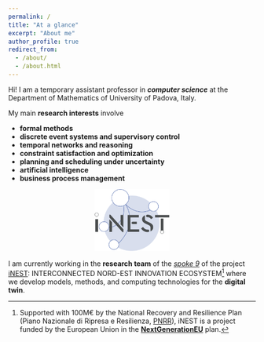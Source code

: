 ```yaml
---
permalink: /
title: "At a glance"
excerpt: "About me"
author_profile: true
redirect_from: 
  - /about/
  - /about.html
---
```


Hi! I am a temporary assistant professor in ***computer science*** at the Department of Mathematics of  University of Padova, Italy. 

My main **research interests** involve 

- **formal methods**
- **discrete event systems and supervisory control**
- **temporal networks and reasoning**
- **constraint satisfaction and optimization**
- **planning and scheduling under uncertainty**
- **artificial intelligence**
- **business process management**

<center>
<img src="/images/Icone_spokes_300x300_Spoke_9.svg" width="30%" height="30%"/>
</center>

I am currently working in the **research team** of the *[spoke 9](https://www.consorzioinest.it/en/model-methods-computing-technologies-for-digital-twin-2/)* of the project [iNEST](https://www.consorzioinest.it/en/): INTERCONNECTED NORD-EST INNOVATION ECOSYSTEM[^1] where we develop models, methods, and computing technologies for the **digital twin**.

[^1]: Supported with 100M€ by the National Recovery and Resilience Plan (Piano Nazionale di Ripresa e Resilienza, [PNRR](https://www.mef.gov.it/en/focus/The-National-Recovery-and-Resilience-Plan-NRRP/)), iNEST is a project funded by the European Union in the [**NextGenerationEU**](https://next-generation-eu.europa.eu/index_en) plan.
